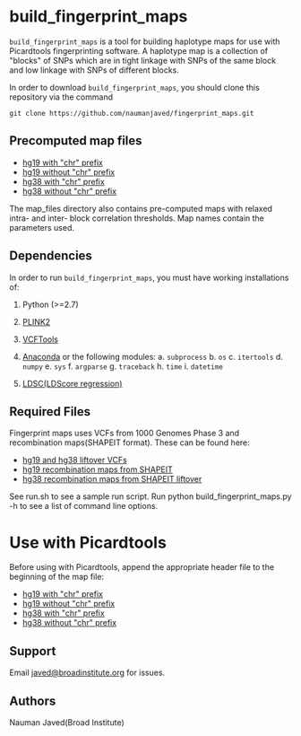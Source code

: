 
# build_fingerprint_maps 
`build_fingerprint_maps` is a tool for building haplotype maps for use with Picardtools fingerprinting software. A haplotype map is a collection of "blocks" of SNPs which are in tight linkage with SNPs of the same block and low linkage with SNPs of different blocks.

In order to download `build_fingerprint_maps`, you should clone this repository via the command
```
git clone https://github.com/naumanjaved/fingerprint_maps.git
```

## Precomputed map files

* [hg19 with "chr" prefix](https://github.com/naumanjaved/fingerprint_maps/blob/master/map_files/hg19_chr.map)
* [hg19 without "chr" prefix](https://github.com/naumanjaved/fingerprint_maps/blob/master/map_files/hg19_nochr.map)
* [hg38 with "chr" prefix](https://github.com/naumanjaved/fingerprint_maps/blob/master/map_files/hg38_chr.map)
* [hg38 without "chr" prefix](https://github.com/naumanjaved/fingerprint_maps/blob/master/map_files/hg38_nochr.map)

The map_files directory also contains pre-computed maps with relaxed intra- and inter- block correlation thresholds. Map names contain the parameters used. 

## Dependencies

In order to run `build_fingerprint_maps`, you must have working installations of:

1. Python (>=2.7)
1. [PLINK2](https://www.cog-genomics.org/plink2)
2. [VCFTools](http://vcftools.sourceforge.net/man_latest.html)
3. [Anaconda](https://anaconda.org/anaconda/python) or the following modules:
     a. `subprocess` 
     b. `os` 
     c. `itertools`
     d. `numpy`
     e. `sys` 
     f. `argparse`
     g. `traceback`
     h. `time`
     i. `datetime` 

4. [LDSC(LDScore regression)](https://github.com/bulik/ldsc)

## Required Files
Fingerprint maps uses VCFs from 1000 Genomes Phase 3 and recombination maps(SHAPEIT format). These can be found here: 
* [hg19 and hg38 liftover VCFs](https://www.internationalgenome.org/data/) 
* [hg19 recombination maps from SHAPEIT](references/genetic_map_b37.tar.gz) 
* [hg38 recombination maps from SHAPEIT liftover](references/genetic_map_hg38.tar.gz)

See run.sh to see a sample run script.
Run python build_fingerprint_maps.py -h to see a list of command line options.

# Use with Picardtools
Before using with Picardtools, append the appropriate header file to the beginning of the map file:
* [hg19 with "chr" prefix](https://github.com/naumanjaved/fingerprint_maps/blob/master/headers/header_hg19_chr)
* [hg19 without "chr" prefix](https://github.com/naumanjaved/fingerprint_maps/blob/master/headers/header_hg19_nochr)
* [hg38 with "chr" prefix](https://github.com/naumanjaved/fingerprint_maps/blob/master/headers/header_hg38_chr)
* [hg38 without "chr" prefix](https://github.com/naumanjaved/fingerprint_maps/blob/master/headers/header_hg38_nochr)

## Support

Email javed@broadinstitute.org for issues.

## Authors

Nauman Javed(Broad Institute)


